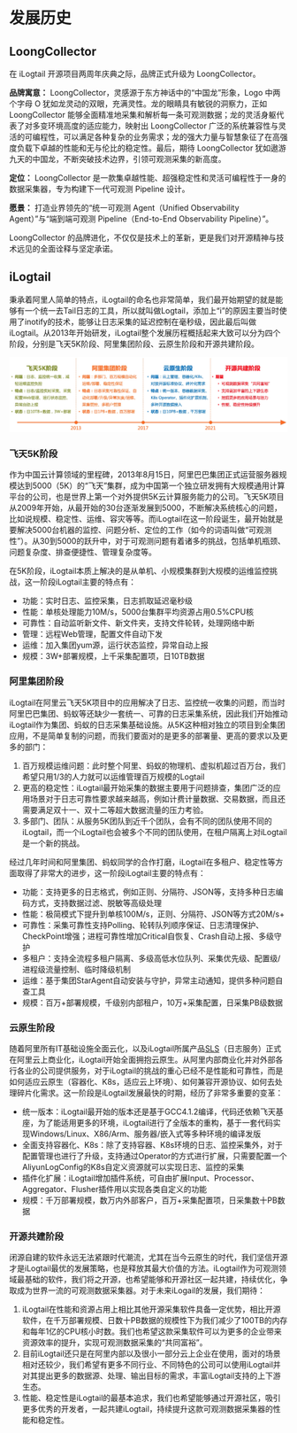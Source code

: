 # 发展历史

## LoongCollector

在 iLogtail 开源项目两周年庆典之际，品牌正式升级为 LoongCollector。

**品牌寓意：** LoongCollector，灵感源于东方神话中的“中国龙”形象，Logo 中两个字母 O 犹如龙灵动的双眼，充满灵性。龙的眼睛具有敏锐的洞察力，正如 LoongCollector 能够全面精准地采集和解析每一条可观测数据；龙的灵活身躯代表了对多变环境高度的适应能力，映射出 LoongCollector 广泛的系统兼容性与灵活的可编程性，可以满足各种复杂的业务需求；龙的强大力量与智慧象征了在高强度负载下卓越的性能和无与伦比的稳定性。最后，期待 LoongCollector 犹如遨游九天的中国龙，不断突破技术边界，引领可观测采集的新高度。

**定位：** LoongCollector 是一款集卓越性能、超强稳定性和灵活可编程性于一身的数据采集器，专为构建下一代可观测 Pipeline 设计。

**愿景：** 打造业界领先的“统一可观测 Agent（Unified Observability Agent）”与“端到端可观测 Pipeline（End-to-End Observability Pipeline）”。

LoongCollector 的品牌进化，不仅仅是技术上的革新，更是我们对开源精神与技术远见的全面诠释与坚定承诺。

## iLogtail

秉承着阿里人简单的特点，iLogtail的命名也非常简单，我们最开始期望的就是能够有一个统一去Tail日志的工具，所以就叫做Logtail，添加上“i”的原因主要当时使用了inotify的技术，能够让日志采集的延迟控制在毫秒级，因此最后叫做iLogtail。从2013年开始研发，iLogtail整个发展历程概括起来大致可以分为四个阶段，分别是飞天5K阶段、阿里集团阶段、云原生阶段和开源共建阶段。

![ilogtail发展历史](<../.gitbook/assets/ilogtail-history.png>)

### 飞天5K阶段 <a href="#4ever-bi-127" id="4ever-bi-127"></a>

作为中国云计算领域的里程碑，2013年8月15日，阿里巴巴集团正式运营服务器规模达到5000（5K）的“飞天”集群，成为中国第一个独立研发拥有大规模通用计算平台的公司，也是世界上第一个对外提供5K云计算服务能力的公司。飞天5K项目从2009年开始，从最开始的30台逐渐发展到5000，不断解决系统核心的问题，比如说规模、稳定性、运维、容灾等等。而iLogtail在这一阶段诞生，最开始就是要解决5000台机器的监控、问题分析、定位的工作（如今的词语叫做“可观测性”）。从30到5000的跃升中，对于可观测问题有着诸多的挑战，包括单机瓶颈、问题复杂度、排查便捷性、管理复杂度等。

在5K阶段，iLogtail本质上解决的是从单机、小规模集群到大规模的运维监控挑战，这一阶段iLogtail主要的特点有：

* 功能：实时日志、监控采集，日志抓取延迟毫秒级
* 性能：单核处理能力10M/s，5000台集群平均资源占用0.5%CPU核
* 可靠性：自动监听新文件、新文件夹，支持文件轮转，处理网络中断
* 管理：远程Web管理，配置文件自动下发
* 运维：加入集团yum源，运行状态监控，异常自动上报
* 规模：3W+部署规模，上千采集配置项，日10TB数据

### 阿里集团阶段 <a href="#4ever-bi-265" id="4ever-bi-265"></a>

iLogtail在阿里云飞天5K项目中的应用解决了日志、监控统一收集的问题，而当时阿里巴巴集团、蚂蚁等还缺少一套统一、可靠的日志采集系统，因此我们开始推动iLogtail作为集团、蚂蚁的日志采集基础设施。从5K这种相对独立的项目到全集团应用，不是简单复制的问题，而我们要面对的是更多的部署量、更高的要求以及更多的部门：

1. 百万规模运维问题：此时整个阿里、蚂蚁的物理机、虚拟机超过百万台，我们希望只用1/3的人力就可以运维管理百万规模的Logtail
2. 更高的稳定性：iLogtail最开始采集的数据主要用于问题排查，集团广泛的应用场景对于日志可靠性要求越来越高，例如计费计量数据、交易数据，而且还需要满足双十一、双十二等超大数据流量的压力考验。
3. 多部门、团队：从服务5K团队到近千个团队，会有不同的团队使用不同的iLogtail，而一个iLogtail也会被多个不同的团队使用，在租户隔离上对iLogtail是一个新的挑战。

经过几年时间和阿里集团、蚂蚁同学的合作打磨，iLogtail在多租户、稳定性等方面取得了非常大的进步，这一阶段iLogtail主要的特点有：

* 功能：支持更多的日志格式，例如正则、分隔符、JSON等，支持多种日志编码方式，支持数据过滤、脱敏等高级处理
* 性能：极简模式下提升到单核100M/s，正则、分隔符、JSON等方式20M/s+
* 可靠性：采集可靠性支持Polling、轮转队列顺序保证、日志清理保护、CheckPoint增强；进程可靠性增加Critical自恢复、Crash自动上报、多级守护
* 多租户：支持全流程多租户隔离、多级高低水位队列、采集优先级、配置级/进程级流量控制、临时降级机制
* 运维：基于集团StarAgent自动安装与守护，异常主动通知，提供多种问题自查工具
* 规模：百万+部署规模，千级别内部租户，10万+采集配置，日采集PB级数据

### 云原生阶段 <a href="#4ever-bi-329" id="4ever-bi-329"></a>

随着阿里所有IT基础设施全面云化，以及iLogtail所属产品[SLS](https://www.aliyun.com/product/sls)（日志服务）正式在阿里云上商业化，iLogtail开始全面拥抱云原生。从阿里内部商业化并对外部各行各业的公司提供服务，对于iLogtail的挑战的重心已经不是性能和可靠性，而是如何适应云原生（容器化、K8s，适应云上环境）、如何兼容开源协议、如何去处理碎片化需求。这一阶段是iLogtail发展最快的时期，经历了非常多重要的变革：

* 统一版本：iLogtail最开始的版本还是基于GCC4.1.2编译，代码还依赖飞天基座，为了能适用更多的环境，iLogtail进行了全版本的重构，基于一套代码实现Windows/Linux、X86/Arm、服务器/嵌入式等多种环境的编译发版
* 全面支持容器化、K8s：除了支持容器、K8s环境的日志、监控采集外，对于配置管理也进行了升级，支持通过Operator的方式进行扩展，只需要配置一个AliyunLogConfig的K8s自定义资源就可以实现日志、监控的采集
* 插件化扩展：iLogtail增加插件系统，可自由扩展Input、Processor、Aggregator、Flusher插件用以实现各类自定义的功能
* 规模：千万部署规模，数万内外部客户，百万+采集配置项，日采集数十PB数据

### 开源共建阶段

闭源自建的软件永远无法紧跟时代潮流，尤其在当今云原生的时代，我们坚信开源才是iLogtail最优的发展策略，也是释放其最大价值的方法。iLogtail作为可观测领域最基础的软件，我们将之开源，也希望能够和开源社区一起共建，持续优化，争取成为世界一流的可观测数据采集器。对于未来iLogail的发展，我们期待：

1. iLogtail在性能和资源占用上相比其他开源采集软件具备一定优势，相比开源软件，在千万部署规模、日数十PB数据的规模性下为我们减少了100TB的内存和每年1亿的CPU核小时数。我们也希望这款采集软件可以为更多的企业带来资源效率的提升，实现可观测数据采集的“共同富裕”。
2. 目前iLogtail还只是在阿里内部以及很小一部分云上企业在使用，面对的场景相对还较少，我们希望有更多不同行业、不同特色的公司可以使用iLogtail并对其提出更多的数据源、处理、输出目标的需求，丰富iLogtail支持的上下游生态。
3. 性能、稳定性是iLogtail的最基本追求，我们也希望能够通过开源社区，吸引更多优秀的开发者，一起共建iLogtail，持续提升这款可观测数据采集器的性能和稳定性。
